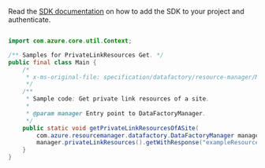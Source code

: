 Read the [SDK documentation](https://github.com/Azure/azure-sdk-for-java/blob/azure-resourcemanager-datafactory_1.0.0-beta.8/sdk/datafactory/azure-resourcemanager-datafactory/README.md) on how to add the SDK to your project and authenticate.

```java

import com.azure.core.util.Context;

/** Samples for PrivateLinkResources Get. */
public final class Main {
    /*
     * x-ms-original-file: specification/datafactory/resource-manager/Microsoft.DataFactory/stable/2018-06-01/examples/GetPrivateLinkResources.json
     */
    /**
     * Sample code: Get private link resources of a site.
     *
     * @param manager Entry point to DataFactoryManager.
     */
    public static void getPrivateLinkResourcesOfASite(
        com.azure.resourcemanager.datafactory.DataFactoryManager manager) {
        manager.privateLinkResources().getWithResponse("exampleResourceGroup", "exampleFactoryName", Context.NONE);
    }
}
```
